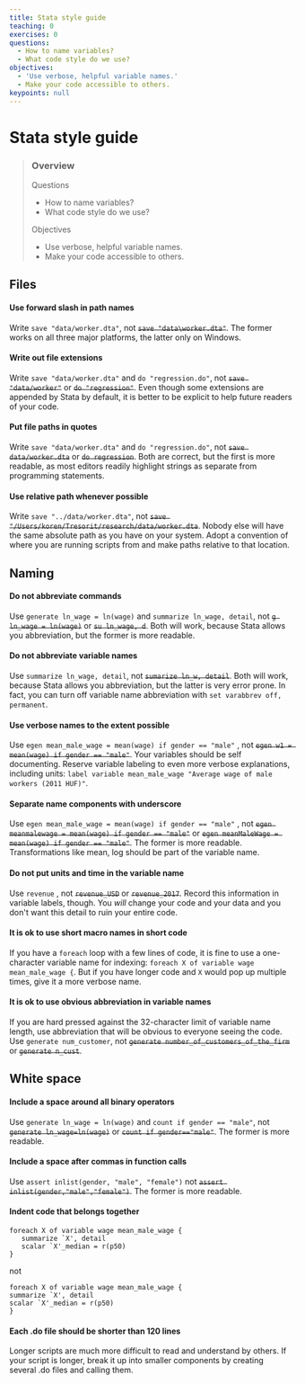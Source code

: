 ```yaml
---
title: Stata style guide
teaching: 0
exercises: 0
questions:
  - How to name variables?
  - What code style do we use?
objectives:
  - 'Use verbose, helpful variable names.'
  - Make your code accessible to others.
keypoints: null
---
```


# Stata style guide

> ### Overview
>
> Questions
>
> * How to name variables?
> * What code style do we use?
>
> Objectives
>
> * Use verbose, helpful variable names.
> * Make your code accessible to others.

## Files

#### Use forward slash in path names

Write `save "data/worker.dta"`, not ~~`save "data\worker.dta"`~~. The former works on all three major platforms, the latter only on Windows.

#### Write out file extensions

Write `save "data/worker.dta"` and `do "regression.do"`, not ~~`save "data/worker"`~~ or ~~`do "regression"`~~. Even though some extensions are appended by Stata by default, it is better to be explicit to help future readers of your code.

#### Put file paths in quotes

Write `save "data/worker.dta"` and `do "regression.do"`, not ~~`save data/worker.dta`~~ or ~~`do regression`~~. Both are correct, but the first is more readable, as most editors readily highlight strings as separate from programming statements.

#### Use relative path whenever possible

Write `save "../data/worker.dta"`, not ~~`save "/Users/koren/Tresorit/research/data/worker.dta`~~. Nobody else will have the same absolute path as you have on your system. Adopt a convention of where you are running scripts from and make paths relative to that location.

## Naming

#### Do not abbreviate commands

Use `generate ln_wage = ln(wage)` and `summarize ln_wage, detail`, not ~~`g ln_wage = ln(wage)`~~ or ~~`su ln_wage, d`~~. Both will work, because Stata allows you abbreviation, but the former is more readable.

#### Do not abbreviate variable names

Use `summarize ln_wage, detail`, not ~~`sumarize ln_w, detail`~~. Both will work, because Stata allows you abbreviation, but the latter is very error prone. In fact, you can turn off variable name abbreviation with `set varabbrev off, permanent`.

#### Use verbose names to the extent possible

Use `egen mean_male_wage = mean(wage) if gender == "male"` , not ~~`egen w1 = mean(wage) if gender == "male"`~~. Your variables should be self documenting. Reserve variable labeling to even more verbose explanations, including units: `label variable mean_male_wage "Average wage of male workers (2011 HUF)"`.

#### Separate name components with underscore

Use `egen mean_male_wage = mean(wage) if gender == "male"` , not ~~`egen meanmalewage = mean(wage) if gender == "male"`~~ or ~~`egen meanMaleWage = mean(wage) if gender == "male"`~~. The former is more readable. Transformations like mean, log should be part of the variable name.

#### Do not put units and time in the variable name

Use `revenue` , not ~~`revenue_USD`~~ or ~~`revenue_2017`~~. Record this information in variable labels, though. You _will_ change your code and your data and you don't want this detail to ruin your entire code.

#### It is ok to use short macro names in short code

If you have a `foreach` loop with a few lines of code, it is fine to use a one-character variable name for indexing: `foreach X of variable wage mean_male_wage {`. But if you have longer code and `X` would pop up multiple times, give it a more verbose name.

#### It is ok to use obvious abbreviation in variable names

If you are hard pressed against the 32-character limit of variable name length, use abbreviation that will be obvious to everyone seeing the code. Use `generate num_customer`, not ~~`generate number_of_customers_of_the_firm`~~ or ~~`generate n_cust`~~.

## White space

#### Include a space around all binary operators

Use `generate ln_wage = ln(wage)` and `count if gender == "male"`, not ~~`generate ln_wage=ln(wage)`~~ or ~~`count if gender=="male"`~~. The former is more readable.

#### Include a space after commas in function calls

Use `assert inlist(gender, "male", "female")` not ~~`assert inlist(gender,"male","female")`~~. The former is more readable.

#### Indent code that belongs together

```text
foreach X of variable wage mean_male_wage {
   summarize `X', detail    
   scalar `X'_median = r(p50)
}
```

not

```text
foreach X of variable wage mean_male_wage {
summarize `X', detail    
scalar `X'_median = r(p50)
}
```

#### Each .do file should be shorter than 120 lines

Longer scripts are much more difficult to read and understand by others. If your script is longer, break it up into smaller components by creating several .do files and calling them.

